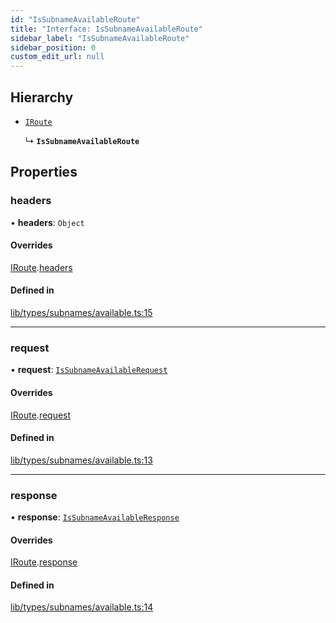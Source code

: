 ```yaml
---
id: "IsSubnameAvailableRoute"
title: "Interface: IsSubnameAvailableRoute"
sidebar_label: "IsSubnameAvailableRoute"
sidebar_position: 0
custom_edit_url: null
---
```


## Hierarchy

- [`IRoute`](IRoute.md)

  ↳ **`IsSubnameAvailableRoute`**

## Properties

### headers

• **headers**: `Object`

#### Overrides

[IRoute](IRoute.md).[headers](IRoute.md#headers)

#### Defined in

[lib/types/subnames/available.ts:15](https://github.com/JustaName-id/JustaName-sdk/blob/3b7cbff/packages/@justaname.id/sdk/src/lib/types/subnames/available.ts#L15)

___

### request

• **request**: [`IsSubnameAvailableRequest`](IsSubnameAvailableRequest.md)

#### Overrides

[IRoute](IRoute.md).[request](IRoute.md#request)

#### Defined in

[lib/types/subnames/available.ts:13](https://github.com/JustaName-id/JustaName-sdk/blob/3b7cbff/packages/@justaname.id/sdk/src/lib/types/subnames/available.ts#L13)

___

### response

• **response**: [`IsSubnameAvailableResponse`](IsSubnameAvailableResponse.md)

#### Overrides

[IRoute](IRoute.md).[response](IRoute.md#response)

#### Defined in

[lib/types/subnames/available.ts:14](https://github.com/JustaName-id/JustaName-sdk/blob/3b7cbff/packages/@justaname.id/sdk/src/lib/types/subnames/available.ts#L14)
